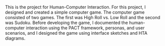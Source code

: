 This is the project for Human-Computer Interaction. For this project, I designed and created a simple computer game. The computer game consisted of two games. The first was High Roll vs. Low Roll and the second was Sudoku. Before developing the game, I documented the human-computer interaction using the PACT framework, personas, and user scenarios, and I designed the game using interface sketches and HTA diagrams.
